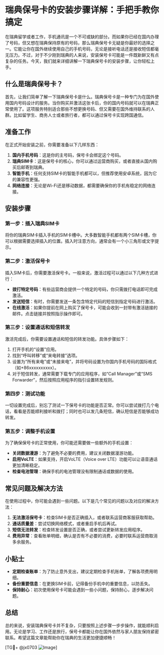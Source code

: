 # 瑞典保号卡的安装步骤详解：手把手教你搞定

在瑞典留学或者工作，手机通讯是一个不可或缺的部分。而如果你已经在国内办理了号码，但又想在瑞典保持原有的号码，那么瑞典保号卡无疑是你最好的选择之一。它能让你在国外继续使用自己的手机号码，无论是接听电话还是接收短信都毫无压力。不过，对于不少刚到瑞典的人来说，安装保号卡可能是一件既新鲜又有点复杂的任务。今天，我们就来详细讲解一下瑞典保号卡的安装步骤，让你轻松上手。

## 什么是瑞典保号卡？

首先，让我们简单了解一下瑞典保号卡是什么。瑞典保号卡是一种专门为在国外使用国内号码设计的服务。当你购买并激活这张卡后，你的国内号码就可以在瑞典正常使用了。这项服务特别适合那些不想更换号码、但又需要在国外维持联系的人群。比如留学生、商务人士或者旅行者，都可以通过保号卡实现跨国通信。

## 准备工作

在正式开始安装之前，你需要准备以下几样东西：

1. **国内手机号码**：这是你的主号码，保号卡会绑定这个号码。
2. **瑞典SIM卡**：这是保号卡的核心，你可以通过运营商购买，或者直接从国内购买后邮寄到瑞典。
3. **智能手机**：任何支持SIM卡的智能手机都可以，但推荐使用安卓系统，因为它的兼容性更强。
4. **网络连接**：无论是Wi-Fi还是移动数据，都需要确保你的手机有稳定的网络连接。

## 安装步骤

### 第一步：插入瑞典SIM卡

将你的瑞典SIM卡插入手机的SIM卡槽中。大多数智能手机都有两个SIM卡槽，你可以根据需要选择插入的位置。插入时注意方向，通常会有一个小三角形或文字提示。

### 第二步：激活保号卡

插入SIM卡后，你需要激活保号卡。一般来说，激活过程可以通过以下几种方式进行：

- **拨打特定号码**：有些运营商会提供一个特定的号码，你只需拨打电话即可完成激活。
- **发送短信**：有时，你需要发送一条包含特定代码的短信到指定号码进行激活。
- **在线激活**：如果你提前在网上购买了保号卡，可能会收到一封带有激活链接的邮件。点击链接并按照指示操作即可。

### 第三步：设置通话和短信转发

激活完成后，你需要设置通话和短信的转发功能。具体步骤如下：

1. 打开手机的“设置”应用。
2. 找到“呼叫转移”或“来电转接”选项。
3. 设置为“所有来电”或“未接来电”，并将号码设置为你国内手机号码的国际格式（如+86xxxxxxxxxx）。
4. 对于短信转发，通常需要下载专门的应用程序，如“Call Manager”或“SMS Forwarder”，然后按照应用程序的指引设置转发规则。

### 第四步：测试功能

一切设置完成后，别忘了测试一下保号卡的功能是否正常。你可以尝试拨打几个电话，看看是否能顺利接听和拨打；同时也可以发几条短信，确认短信是否能够成功转发。

### 第五步：调整手机设置

为了确保保号卡的正常使用，你可能还需要做一些额外的手机设置：

- **关闭数据漫游**：为了避免不必要的费用，建议关闭数据漫游功能。
- **启用VoLTE**：如果支持，开启VoLTE（Voice over LTE）功能可以让语音通话更加清晰稳定。
- **检查电池管理**：确保手机的电池管理没有限制通话或数据的使用。

## 常见问题及解决方法

在使用过程中，你可能会遇到一些问题。以下是几个常见的问题以及对应的解决方法：

1. **无法激活保号卡**：检查SIM卡是否正确插入，或者联系运营商客服获取帮助。
2. **通话质量差**：尝试切换网络模式，或者重启手机后再试。
3. **短信无法转发**：检查转发设置是否正确，或者尝试更新转发应用程序。
4. **费用异常**：查看账单明细，确认是否有不必要的消费，必要时联系运营商取消多余服务。

## 小贴士

- **定期检查账单**：为了防止意外支出，建议定期检查手机账单，了解各项费用明细。
- **备份重要信息**：在更换SIM卡前，记得备份手机中的重要信息，以防丢失。
- **保持耐心**：初次使用保号卡可能会遇到一些小问题，保持耐心，逐步解决问题。

## 总结

总的来说，安装瑞典保号卡并不复杂，只要按照上述步骤一步步操作，就能顺利启用。无论是学习、工作还是旅行，保号卡都能让你在国外依然与家人朋友保持紧密联系。希望这篇文章能帮助你在瑞典的生活更加便捷顺畅！

[TG💪+ @jx0703 ![Image](https://github.com/user-attachments/assets/dbca1d08-cadb-493c-b0ec-ad6f7a83f270)]